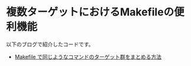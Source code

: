 # 複数ターゲットにおけるMakefileの便利機能

以下のブログで紹介したコードです。

- [Makefile で同じようなコマンドのターゲット群をまとめる方法](https://qiita.com/haru-256/items/ca94a76fe3d2acf355a8)
